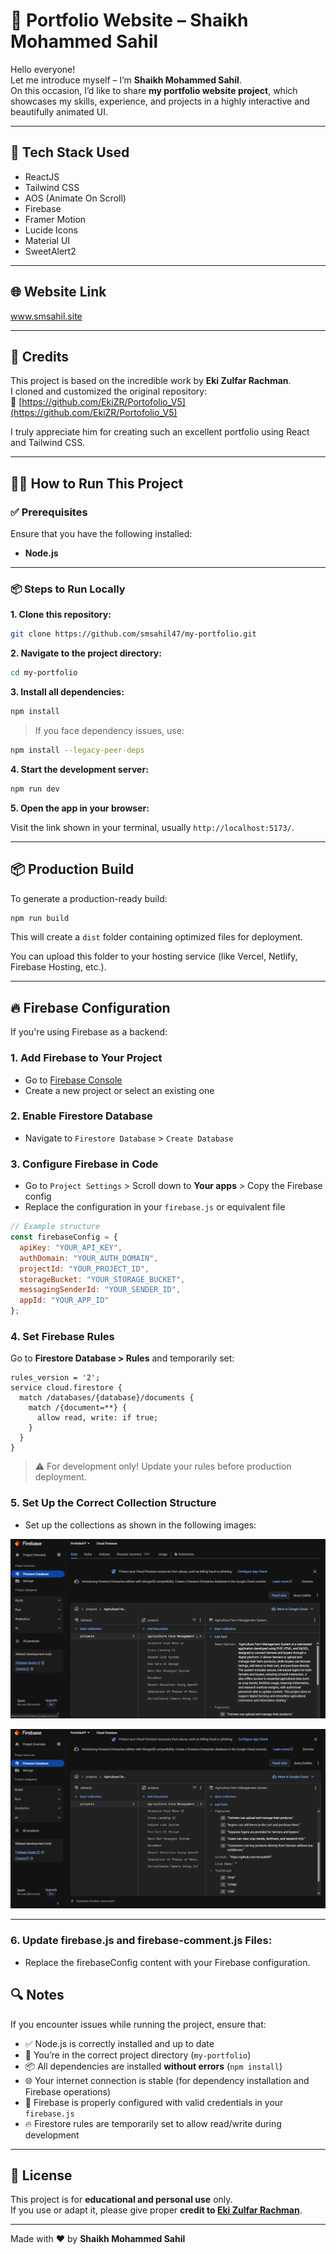 
# 💼 Portfolio Website – Shaikh Mohammed Sahil

Hello everyone!  
Let me introduce myself – I’m **Shaikh Mohammed Sahil**.  
On this occasion, I’d like to share **my portfolio website project**, which showcases my skills, experience, and projects in a highly interactive and beautifully animated UI.

---

## 🚀 Tech Stack Used

- ReactJS  
- Tailwind CSS  
- AOS (Animate On Scroll)  
- Firebase  
- Framer Motion  
- Lucide Icons  
- Material UI  
- SweetAlert2  

---

## 🌐 Website Link

www.smsahil.site 

---

## 🙏 Credits

This project is based on the incredible work by **Eki Zulfar Rachman**.  
I cloned and customized the original repository:  
🔗 [https://github.com/EkiZR/Portofolio_V5](https://github.com/EkiZR/Portofolio_V5)

I truly appreciate him for creating such an excellent portfolio using React and Tailwind CSS.

---

## 🧑‍💻 How to Run This Project

### ✅ Prerequisites

Ensure that you have the following installed:

- **Node.js**

---

### 📦 Steps to Run Locally

**1. Clone this repository:**

```bash
git clone https://github.com/smsahil47/my-portfolio.git
```

**2. Navigate to the project directory:**

```bash
cd my-portfolio
```

**3. Install all dependencies:**

```bash
npm install
```

> If you face dependency issues, use:
```bash
npm install --legacy-peer-deps
```

**4. Start the development server:**

```bash
npm run dev
```

**5. Open the app in your browser:**

Visit the link shown in your terminal, usually `http://localhost:5173/`.

---

## 📦 Production Build

To generate a production-ready build:

```bash
npm run build
```

This will create a `dist` folder containing optimized files for deployment.

You can upload this folder to your hosting service (like Vercel, Netlify, Firebase Hosting, etc.).

---

## 🔥 Firebase Configuration

If you're using Firebase as a backend:

### 1. **Add Firebase to Your Project**

- Go to [Firebase Console](https://console.firebase.google.com/)
- Create a new project or select an existing one

### 2. **Enable Firestore Database**

- Navigate to `Firestore Database` > `Create Database`

### 3. **Configure Firebase in Code**

- Go to `Project Settings` > Scroll down to **Your apps** > Copy the Firebase config
- Replace the configuration in your `firebase.js` or equivalent file

```javascript
// Example structure
const firebaseConfig = {
  apiKey: "YOUR_API_KEY",
  authDomain: "YOUR_AUTH_DOMAIN",
  projectId: "YOUR_PROJECT_ID",
  storageBucket: "YOUR_STORAGE_BUCKET",
  messagingSenderId: "YOUR_SENDER_ID",
  appId: "YOUR_APP_ID"
};
```

### 4. **Set Firebase Rules**

Go to **Firestore Database > Rules** and temporarily set:

```
rules_version = '2';
service cloud.firestore {
  match /databases/{database}/documents {
    match /{document=**} {
      allow read, write: if true;
    }
  }
}
```

> ⚠️ For development only! Update your rules before production deployment.

### 5. **Set Up the Correct Collection Structure**

- Set up the collections as shown in the following images:

![Firestore Structure](./dist/assets/firestore-structure.png)

![Firestore Structure](./dist/assets/firestore.png)


---

### 6. **Update firebase.js and firebase-comment.js Files**:

- Replace the firebaseConfig content with your Firebase configuration.


## 🔍 Notes

If you encounter issues while running the project, ensure that:

- ✅ Node.js is correctly installed and up to date  
- 📁 You’re in the correct project directory (`my-portfolio`)  
- 📦 All dependencies are installed **without errors** (`npm install`)  
- 🌐 Your internet connection is stable (for dependency installation and Firebase operations)  
- 🔐 Firebase is properly configured with valid credentials in your `firebase.js`  
- 🔥 Firestore rules are temporarily set to allow read/write during development

---

## 🧾 License

This project is for **educational and personal use** only.  
If you use or adapt it, please give proper **credit to [Eki Zulfar Rachman](https://github.com/EkiZR)**.

---

Made with ❤️ by **Shaikh Mohammed Sahil**
